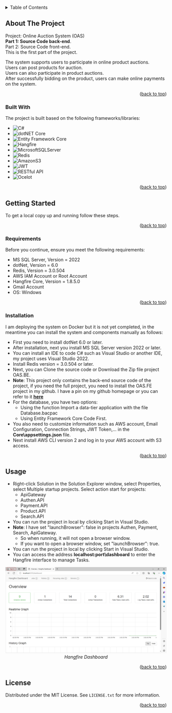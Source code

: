 <a name="readme-top"></a>
<!--
*** Thanks for checking out the project. If you have a suggestion that would make this better, please fork the repo and create a pull request
*** Don't forget to give the project a star!
*** Thanks again!
-->
<!-- TABLE OF CONTENTS -->
<details>
  <summary>Table of Contents</summary>
  <ol>
    <li>
      <a href="#about-the-project">About The Project</a>
      <ul>
        <li><a href="#built-with">Built With</a></li>
      </ul>
    </li>
    <li>
      <a href="#getting-started">Getting Started</a>
      <ul>
        <li><a href="#requirements">Requirements</a></li>
        <li><a href="#installation">Installation</a></li>
      </ul>
    </li>
    <li><a href="#usage">Usage</a></li>
    <li><a href="#license">License</a></li>
  </ol>
</details>

<!-- ABOUT THE PROJECT -->
## About The Project

Project: Online Auction System (OAS)<br>
**Part 1: Source Code back-end**.<br>
Part 2: Source Code front-end.<br>
This is the first part of the project.

The system supports users to participate in online product auctions.<br>
Users can post products for auction.<br>
Users can also participate in product auctions.<br>
After successfully bidding on the product, users can make online payments on the system.

<p align="right">(<a href="#readme-top">back to top</a>)</p>

### Built With

The project is built based on the following frameworks/libraries:

* ![C#](https://img.shields.io/badge/C%23-8A2BE2.svg?style=for-the-badge&logo=C%23)
* ![dotNET Core](https://img.shields.io/badge/.NET%20Core-purple?style=for-the-badge&logo=dotNET)
* ![Entity Framework Core](https://img.shields.io/badge/Entity%20Framework%20Core-purple?style=for-the-badge&logo=dotnet)
* ![Hangfire](https://img.shields.io/badge/Hangfire-purple?style=for-the-badge&logo=dotnet)
* ![MicrosoftSQLServer](https://img.shields.io/badge/Microsoft%20SQL%20Sever-CC2927?style=for-the-badge&logo=microsoft%20sql%20server&logoColor=white)
* ![Redis](https://img.shields.io/badge/Redis-black?style=for-the-badge&logo=Redis)
* ![AmazonS3](https://img.shields.io/badge/Amazon%20S3-green?style=for-the-badge&logo=Amazon%20S3)
* ![JWT](https://img.shields.io/badge/JWT-black?style=for-the-badge&logo=web%20token)
* ![RESTful API](https://img.shields.io/badge/RESTful%20API-blue?style=for-the-badge&logo=RESTful%20API)
* ![Ocelot](https://img.shields.io/badge/Ocelot-black?style=for-the-badge&logo=Ocelot)

<p align="right">(<a href="#readme-top">back to top</a>)</p>

<!-- GETTING STARTED -->
## Getting Started

To get a local copy up and running follow these steps.

<p align="right">(<a href="#readme-top">back to top</a>)</p>

### Requirements

Before you continue, ensure you meet the following requirements:
* MS SQL Server, Version = 2022
* dotNet, Version = 6.0
* Redis, Version = 3.0.504
* AWS IAM Account or Root Account
* Hangfire Core, Version = 1.8.5.0
* Gmail Account
* OS: Windows

<p align="right">(<a href="#readme-top">back to top</a>)</p>

### Installation

I am deploying the system on Docker but it is not yet completed, in the meantime you can install the system and components manually as follows:
* First you need to install dotNet 6.0 or later.
* After installation, next you install MS SQL Server version 2022 or later.
* You can install an IDE to code C# such as Visual Studio or another IDE, my project uses Visual Studio 2022.
* Install Redis version = 3.0.504 or later.
* Next, you can Clone the source code or Download the Zip file project OAS.BE.
* **Note**: This project only contains the back-end source code of the project, if you need the full project, you need to install the OAS.FE project in my github. I have a pin on my github homepage or you can refer to it [**here**](https://github.com/btnhutdev/OAS.FE)
* For the database, you have two options:
   * Using the function Import a data-tier application with the file Database.bacpac
   * Using Entity Framework Core Code First.
* You also need to customize information such as AWS account, Email Configuration, Connection Strings, JWT Token,... in the **Core\appsettings.json** file.
* Next install AWS CLI version 2 and log in to your AWS account with S3 access.

<p align="right">(<a href="#readme-top">back to top</a>)</p>

<!-- USAGE EXAMPLES -->
## Usage
* Right-click Solution in the Solution Explorer window, select Properties, select Multiple startup projects. Select action start for projects:
  * ApiGateway
  * Authen.API
  * Payment.API
  * Product.API
  * Search.API
* You can run the project in local by clicking Start in Visual Studio.
* **Note**: I have set "launchBrowser": false in projects Authen, Payment, Search, ApiGateway.
  * So when running, it will not open a browser window.
  * If you want to open a browser window, set "launchBrowser": true.
* You can run the project in local by clicking Start in Visual Studio.
* You can access the address **localhost:port\dashboard** to enter the Hangfire interface to manage Tasks.
<p align="center">
  <img src="img/DemoHangfire.PNG" width=1000><br/>
  <i>Hangfire Dashboard</i>
</p>

<p align="right">(<a href="#readme-top">back to top</a>)</p>

<!-- LICENSE -->
## License
Distributed under the MIT License. See `LICENSE.txt` for more information.

<p align="right">(<a href="#readme-top">back to top</a>)</p>
